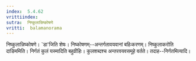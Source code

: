 ```yaml
---
index:  5.4.62
vrittiindex: 
sutra:  निष्कुलान्निष्कोषणे
vritti:  balamanorama 
---
```


निष्कुलान्निष्कोषणे। `डा'जिति शेषः। निष्कोषणम्--अन्तर्गतावयवानां बहिःकरणम्। निष्कुलाकरोति दाडिममिति। निर्गतं कुलं यस्मादिति बहुव्रीहिः। कुलशब्दश्च अन्तरवयवसमूहे वर्तते। तदाह--निर्गतमित्यादि। 

